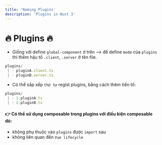 ```yaml
---
title: 'Naming Plugins'
description: 'Plugins in Nuxt 3'
---
```


# :fire: Plugins :fire:

- Giống với define `global-component` ở trên --> để define `mode` của `plugins` thì thêm hậu tố `.client`, `.server` ở tên file.

```javascript
plugins/
 | - pluginA.client.ts
 | - pluginB.server.ts
```

- Có thể sắp xếp `thứ tự` regist plugins, bằng cách thêm tiền tố:

```javascript
plugins/
 | - 1.pluginA.ts
 | - 2.pluginB.ts
```

#### :point_right: Có thể sử dụng **composable** trong **plugins** với điều kiện **composable** đó:

- không phụ thuộc vào `plugins` được `import` sau
- không liên quan đến `Vue lifecycle`
